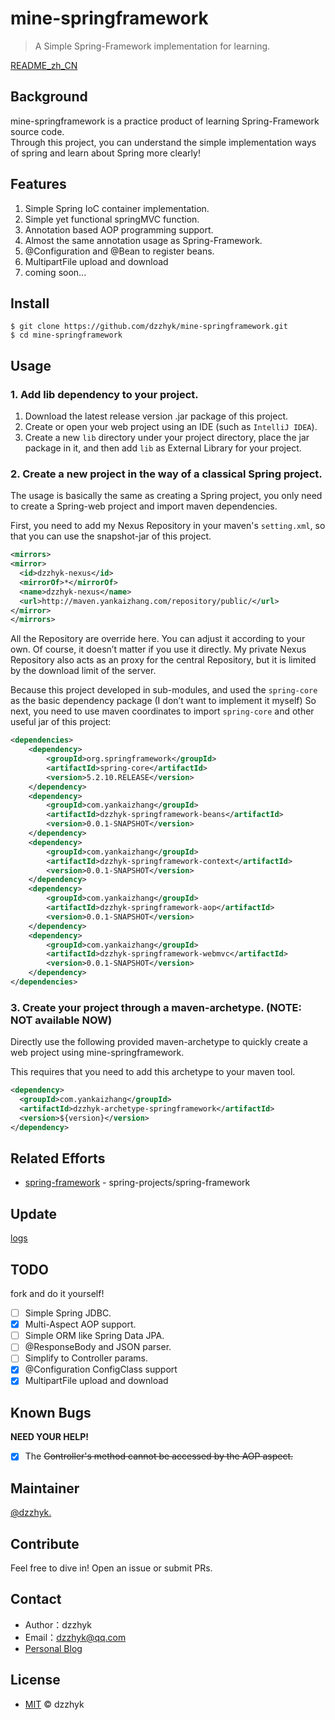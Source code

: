 # mine-springframework
> A Simple Spring-Framework implementation for learning.

[README_zh_CN](./README_zh_CN.md)

## Background

mine-springframework is a practice product of learning Spring-Framework source code.  
Through this project, you can understand the simple implementation ways of spring and learn about Spring more clearly!

## Features

1. Simple Spring IoC container implementation.
2. Simple yet functional springMVC function.
3. Annotation based AOP programming support.
4. Almost the same annotation usage as Spring-Framework.
5. @Configuration and @Bean to register beans.
6. MultipartFile upload and download
7. coming soon...

## Install

```shell script
$ git clone https://github.com/dzzhyk/mine-springframework.git
$ cd mine-springframework
```

## Usage

### 1. Add lib dependency to your project.

1. Download the latest release version .jar package of this project.
2. Create or open your web project using an IDE (such as `IntelliJ IDEA`).
3. Create a new `lib` directory under your project directory, place the jar package in it,
 and then add `lib` as External Library for your project.

### 2. Create a new project in the way of a classical Spring project.
The usage is basically the same as creating a Spring project, you only need to create a Spring-web project and import maven dependencies.  

First, you need to add my Nexus Repository in your maven's `setting.xml`, so that you can use the snapshot-jar of this project.

```xml
<mirrors>
<mirror>
  <id>dzzhyk-nexus</id>
  <mirrorOf>*</mirrorOf>
  <name>dzzhyk-nexus</name>
  <url>http://maven.yankaizhang.com/repository/public/</url>
</mirror>
</mirrors>
```
All the Repository are override here. You can adjust it according to your own. Of course, it doesn’t matter if you use it directly. 
My private Nexus Repository also acts as an proxy for the central Repository, but it is limited by the download limit of the server.


Because this project developed in sub-modules, and used the `spring-core` as the basic dependency package (I don’t want to implement it myself)
So next, you need to use maven coordinates to import `spring-core` and other useful jar of this project:

```xml
<dependencies>
    <dependency>
        <groupId>org.springframework</groupId>
        <artifactId>spring-core</artifactId>
        <version>5.2.10.RELEASE</version>
    </dependency>
    <dependency>
        <groupId>com.yankaizhang</groupId>
        <artifactId>dzzhyk-springframework-beans</artifactId>
        <version>0.0.1-SNAPSHOT</version>
    </dependency>
    <dependency>
        <groupId>com.yankaizhang</groupId>
        <artifactId>dzzhyk-springframework-context</artifactId>
        <version>0.0.1-SNAPSHOT</version>
    </dependency>
    <dependency>
        <groupId>com.yankaizhang</groupId>
        <artifactId>dzzhyk-springframework-aop</artifactId>
        <version>0.0.1-SNAPSHOT</version>
    </dependency>
    <dependency>
        <groupId>com.yankaizhang</groupId>
        <artifactId>dzzhyk-springframework-webmvc</artifactId>
        <version>0.0.1-SNAPSHOT</version>
    </dependency>
</dependencies>
```


### 3. Create your project through a maven-archetype. (NOTE: NOT available NOW)
Directly use the following provided maven-archetype to quickly create a web project using mine-springframework.  

This requires that you need to add this archetype to your maven tool.

```xml
<dependency>
  <groupId>com.yankaizhang</groupId>
  <artifactId>dzzhyk-archetype-springframework</artifactId>
  <version>${version}</version>
</dependency>
```

## Related Efforts

- [spring-framework](https://github.com/spring-projects/spring-framework) - spring-projects/spring-framework

## Update

[logs](./UPDATE.md)

## TODO
fork and do it yourself!

- [ ] Simple Spring JDBC.
- [x] Multi-Aspect AOP support.
- [ ] Simple ORM like Spring Data JPA.
- [ ] @ResponseBody and JSON parser.
- [ ] Simplify to Controller params.
- [x] @Configuration ConfigClass support
- [x] MultipartFile upload and download

## Known Bugs

**NEED YOUR HELP!**

- [x] The ~~Controller's method cannot be accessed by the AOP aspect.~~


## Maintainer

[@dzzhyk.](https://github.com/dzzhyk)

## Contribute

Feel free to dive in! Open an issue or submit PRs.


## Contact

- Author：dzzhyk
- Email：dzzhyk@qq.com
- [Personal Blog](https://dzzhyk.blog.csdn.net/)


## License

- [MIT](./LICENSE) © dzzhyk